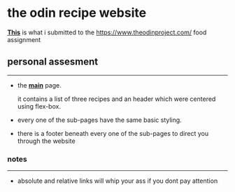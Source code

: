 # **the odin recipe website**

**[This](https://kojokwakye.github.io/odin-recipes/)** is what i submitted to the https://www.theodinproject.com/ food assignment


## personal assesment
---

- the **[main](https://kojokwakye.github.io/odin-recipes/)** page.

    it contains  a list of three recipes and an header which were centered using flex-box.

- every one of the sub-pages have the same basic styling. 
- there is a footer beneath every one of the sub-pages to direct you through the website


### notes
---
- absolute and relative links will whip your ass if you dont pay attention